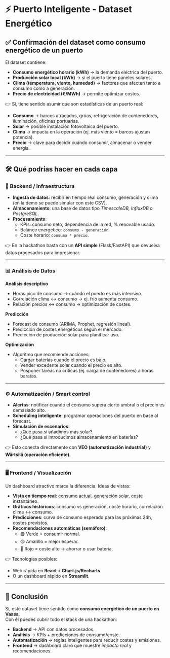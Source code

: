 # ⚡ Puerto Inteligente - Dataset Energético

## ✅ Confirmación del dataset como consumo energético de un puerto

El dataset contiene:

- **Consumo energético horario (kWh)** → la demanda eléctrica del puerto.  
- **Producción solar local (kWh)** → si el puerto tiene paneles solares.  
- **Clima (temperatura, viento, humedad)** → factores que afectan tanto a consumo como a generación.  
- **Precio de electricidad (€/MWh)** → permite optimizar costes.  

👉 Sí, tiene sentido asumir que son estadísticas de un puerto real:

- **Consumo** → barcos atracados, grúas, refrigeración de contenedores, iluminación, oficinas portuarias.  
- **Solar** → posible instalación fotovoltaica del puerto.  
- **Clima** → impacta en la operación (ej. más viento = barcos ajustan potencia).  
- **Precio** → clave para decidir cuándo consumir, almacenar o vender energía.  

---

## 🛠 Qué podrías hacer en cada capa

### 🔧 Backend / Infraestructura
- **Ingesta de datos**: recibir en tiempo real consumo, generación y clima (en la demo se puede simular con este CSV).  
- **Almacenamiento**: una base de datos tipo *TimescaleDB, InfluxDB o PostgreSQL*.  
- **Procesamiento**:
  - KPIs: consumo neto, dependencia de la red, % renovable usado.  
  - Balance energético: `consumo - generación`.  
  - Coste horario: `consumo * precio`.  

👉 En la hackathon basta con un **API simple** (Flask/FastAPI) que devuelva datos procesados para impresionar.

---

### 📊 Análisis de Datos
**Análisis descriptivo**  
- Horas pico de consumo → cuándo el puerto es más intensivo.  
- Correlación clima ↔ consumo → ej. frío aumenta consumo.  
- Relación precios ↔ consumo → optimización de costes.  

**Predicción**  
- Forecast de consumo (ARIMA, Prophet, regresión lineal).  
- Predicción de costes energéticos según el mercado.  
- Predicción de producción solar para planificar uso.  

**Optimización**  
- Algoritmo que recomiende acciones:  
  - Cargar baterías cuando el precio es bajo.  
  - Vender excedente solar cuando el precio es alto.  
  - Posponer tareas no críticas (ej. carga de contenedores) a horas baratas.  

---

### ⚙️ Automatización / Smart control
- **Alertas**: notificar cuando el consumo supera cierto umbral o el precio es demasiado alto.  
- **Scheduling inteligente**: programar operaciones del puerto en base al forecast.  
- **Simulación de escenarios**:  
  - ¿Qué pasa si añadimos más solar?  
  - ¿Qué pasa si introducimos almacenamiento en baterías?  

👉 Esto conecta directamente con **VEO (automatización industrial)** y **Wärtsilä (operación eficiente)**.

---

### 🖥️ Frontend / Visualización
Un dashboard atractivo marca la diferencia. Ideas de vistas:  

- **Vista en tiempo real**: consumo actual, generación solar, coste instantáneo.  
- **Gráficos históricos**: consumo vs generación, coste horario, correlación clima ↔ consumo.  
- **Predicciones**: curva de consumo esperado para las próximas 24h, costes previstos.  
- **Recomendaciones automáticas (semáforo)**:  
  - 🟢 Verde = consumir normal.  
  - 🟡 Amarillo = mejor esperar.  
  - 🔴 Rojo = coste alto → ahorrar o usar batería.  

👉 Tecnologías posibles:  
- Web rápida en **React + Chart.js/Recharts**.  
- O un dashboard rápido en **Streamlit**.  

---

## 🚀 Conclusión
Sí, este dataset tiene sentido como **consumo energético de un puerto en Vaasa**.  
Con él puedes cubrir todo el stack de una hackathon:  

- **Backend** → API con datos procesados.  
- **Análisis** → KPIs + predicciones de consumo/coste.  
- **Automatización** → reglas inteligentes para reducir costes y emisiones.  
- **Frontend** → dashboard claro que muestre *impacto real* y recomendaciones.  
